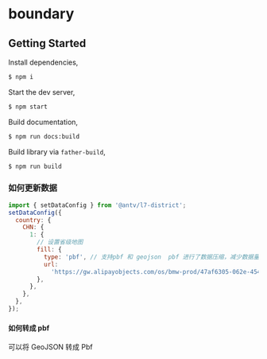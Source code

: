 # boundary

## Getting Started

Install dependencies,

```bash
$ npm i
```

Start the dev server,

```bash
$ npm start
```

Build documentation,

```bash
$ npm run docs:build
```

Build library via `father-build`,

```bash
$ npm run build
```

### 如何更新数据

```javascript
import { setDataConfig } from '@antv/l7-district';
setDataConfig({
  country: {
    CHN: {
      1: {
        // 设置省级地图
        fill: {
          type: 'pbf', // 支持pbf 和 geojson  pbf 进行了数据压缩，减少数据量
          url:
            'https://gw.alipayobjects.com/os/bmw-prod/47af6305-062e-454f-9e8a-55e0808b2b7a.bin',
        },
      },
    },
  },
});
```

#### 如何转成 pbf

可以将 GeoJSON 转成 Pbf
